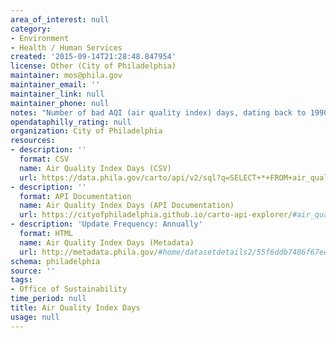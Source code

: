 ```yaml
---
area_of_interest: null
category:
- Environment
- Health / Human Services
created: '2015-09-14T21:28:48.847954'
license: Other (City of Philadelphia)
maintainer: mos@phila.gov
maintainer_email: ''
maintainer_link: null
maintainer_phone: null
notes: "Number of bad AQI (air quality index) days, dating back to 1990."
opendataphilly_rating: null
organization: City of Philadelphia
resources:
- description: ''
  format: CSV
  name: Air Quality Index Days (CSV)
  url: https://data.phila.gov/carto/api/v2/sql?q=SELECT+*+FROM+air_quality_index_days&filename=air_quality_index_days&format=csv&skipfields=cartodb_id,the_geom,the_geom_webmercator
- description: ''
  format: API Documentation
  name: Air Quality Index Days (API Documentation)
  url: https://cityofphiladelphia.github.io/carto-api-explorer/#air_quality_index_days
- description: 'Update Frequency: Annually'
  format: HTML
  name: Air Quality Index Days (Metadata)
  url: http://metadata.phila.gov/#home/datasetdetails2/55f6ddb7486f67ee03d23200/viewrepresentationdetails/55f7396b4ce634b5155fa5eb/
schema: philadelphia
source: ''
tags:
- Office of Sustainability
time_period: null
title: Air Quality Index Days
usage: null
---
```

